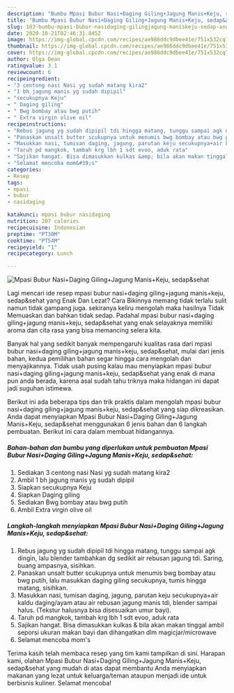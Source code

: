 ```yaml
---
description: "Bumbu Mpasi Bubur Nasi+Daging Giling+Jagung Manis+Keju, sedap&amp;amp;sehat | Cara Membuat Mpasi Bubur Nasi+Daging Giling+Jagung Manis+Keju, sedap&amp;amp;sehat Yang Bikin Ngiler"
title: "Bumbu Mpasi Bubur Nasi+Daging Giling+Jagung Manis+Keju, sedap&amp;amp;sehat | Cara Membuat Mpasi Bubur Nasi+Daging Giling+Jagung Manis+Keju, sedap&amp;amp;sehat Yang Bikin Ngiler"
slug: 183-bumbu-mpasi-bubur-nasidaging-gilingjagung-maniskeju-sedap-and-amp-sehat-cara-membuat-mpasi-bubur-nasidaging-gilingjagung-maniskeju-sedap-and-amp-sehat-yang-bikin-ngiler
date: 2020-10-21T02:46:31.845Z
image: https://img-global.cpcdn.com/recipes/ae986ddc9dbee41e/751x532cq70/mpasi-bubur-nasidaging-gilingjagung-maniskeju-sedapsehat-foto-resep-utama.jpg
thumbnail: https://img-global.cpcdn.com/recipes/ae986ddc9dbee41e/751x532cq70/mpasi-bubur-nasidaging-gilingjagung-maniskeju-sedapsehat-foto-resep-utama.jpg
cover: https://img-global.cpcdn.com/recipes/ae986ddc9dbee41e/751x532cq70/mpasi-bubur-nasidaging-gilingjagung-maniskeju-sedapsehat-foto-resep-utama.jpg
author: Olga Dean
ratingvalue: 3.1
reviewcount: 6
recipeingredient:
- "3 centong nasi Nasi yg sudah matang kira2"
- "1 bh jagung manis yg sudah dipipil"
- "secukupnya Keju"
- " Daging giling"
- " Bwg bombay atau bwg putih"
- " Extra virgin olive oil"
recipeinstructions:
- "Rebus jagung yg sudah dipipil tdi hingga matang, tunggu sampai agk dingin, lalu blender tambahkan dg sedikit air rebusan jagung tdi. Saring, buang ampasnya, sisihkan."
- "Panaskan unsalt butter scukupnya untuk menumis bwg bombay atau bwg putih, lalu masukkan daging giling secukupnya, tumis hingga matang, sisihkan."
- "Masukkan nasi, tumisan daging, jagung, parutan keju secukupnya+air kaldu daging/ayam atau air rebusan jagung manis tdi, blender sampai halus. (Tekstur halusnya bisa disesuaikan umur bayi)."
- "Taruh pd mangkok, tambah krg lbh 1 sdt evoo, aduk rata"
- "Sajikan hangat. Bisa dimasukkan kulkas &amp; bila akan makan tinggal ambil seporsi ukuran makan bayi dan dihangatkan dlm magicjar/microwave"
- "Selamat mencoba mom&#39;s"
categories:
- Resep
tags:
- mpasi
- bubur
- nasidaging

katakunci: mpasi bubur nasidaging 
nutrition: 207 calories
recipecuisine: Indonesian
preptime: "PT30M"
cooktime: "PT54M"
recipeyield: "1"
recipecategory: Lunch

---
```



![Mpasi Bubur Nasi+Daging Giling+Jagung Manis+Keju, sedap&amp;sehat](https://img-global.cpcdn.com/recipes/ae986ddc9dbee41e/751x532cq70/mpasi-bubur-nasidaging-gilingjagung-maniskeju-sedapsehat-foto-resep-utama.jpg)

Lagi mencari ide resep mpasi bubur nasi+daging giling+jagung manis+keju, sedap&amp;sehat yang Enak Dan Lezat? Cara Bikinnya memang tidak terlalu sulit namun tidak gampang juga. sekiranya keliru mengolah maka hasilnya Tidak Memuaskan dan bahkan tidak sedap. Padahal mpasi bubur nasi+daging giling+jagung manis+keju, sedap&amp;sehat yang enak selayaknya memiliki aroma dan cita rasa yang bisa memancing selera kita.



Banyak hal yang sedikit banyak mempengaruhi kualitas rasa dari mpasi bubur nasi+daging giling+jagung manis+keju, sedap&amp;sehat, mulai dari jenis bahan, kedua pemilihan bahan segar hingga cara mengolah dan menyajikannya. Tidak usah pusing kalau mau menyiapkan mpasi bubur nasi+daging giling+jagung manis+keju, sedap&amp;sehat yang enak di mana pun anda berada, karena asal sudah tahu triknya maka hidangan ini dapat jadi suguhan istimewa.


Berikut ini ada beberapa tips dan trik praktis dalam mengolah mpasi bubur nasi+daging giling+jagung manis+keju, sedap&amp;sehat yang siap dikreasikan. Anda dapat menyiapkan Mpasi Bubur Nasi+Daging Giling+Jagung Manis+Keju, sedap&amp;sehat menggunakan 6 jenis bahan dan 6 langkah pembuatan. Berikut ini cara dalam membuat hidangannya.

<!--inarticleads1-->

##### Bahan-bahan dan bumbu yang diperlukan untuk pembuatan Mpasi Bubur Nasi+Daging Giling+Jagung Manis+Keju, sedap&amp;sehat:

1. Sediakan 3 centong nasi Nasi yg sudah matang kira2
1. Ambil 1 bh jagung manis yg sudah dipipil
1. Siapkan secukupnya Keju
1. Siapkan  Daging giling
1. Sediakan  Bwg bombay atau bwg putih
1. Ambil  Extra virgin olive oil




<!--inarticleads2-->

##### Langkah-langkah menyiapkan Mpasi Bubur Nasi+Daging Giling+Jagung Manis+Keju, sedap&amp;sehat:

1. Rebus jagung yg sudah dipipil tdi hingga matang, tunggu sampai agk dingin, lalu blender tambahkan dg sedikit air rebusan jagung tdi. Saring, buang ampasnya, sisihkan.
1. Panaskan unsalt butter scukupnya untuk menumis bwg bombay atau bwg putih, lalu masukkan daging giling secukupnya, tumis hingga matang, sisihkan.
1. Masukkan nasi, tumisan daging, jagung, parutan keju secukupnya+air kaldu daging/ayam atau air rebusan jagung manis tdi, blender sampai halus. (Tekstur halusnya bisa disesuaikan umur bayi).
1. Taruh pd mangkok, tambah krg lbh 1 sdt evoo, aduk rata
1. Sajikan hangat. Bisa dimasukkan kulkas &amp; bila akan makan tinggal ambil seporsi ukuran makan bayi dan dihangatkan dlm magicjar/microwave
1. Selamat mencoba mom&#39;s




Terima kasih telah membaca resep yang tim kami tampilkan di sini. Harapan kami, olahan Mpasi Bubur Nasi+Daging Giling+Jagung Manis+Keju, sedap&amp;sehat yang mudah di atas dapat membantu Anda menyiapkan makanan yang lezat untuk keluarga/teman ataupun menjadi ide untuk berbisnis kuliner. Selamat mencoba!
